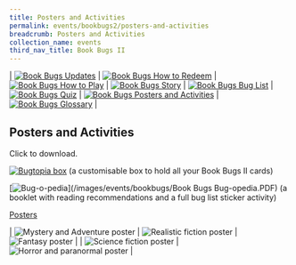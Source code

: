 ```yaml
---
title: Posters and Activities
permalink: events/bookbugs2/posters-and-activities
breadcrumb: Posters and Activities
collection_name: events
third_nav_title: Book Bugs II
---
```


| [![Book Bugs Updates](/images/events/bookbugs/Vikus-Updates.png)](/events/bookbugs2/bookbugs-main) | [![Book Bugs How to Redeem](/images/events/bookbugs/Iyern-GX-How-to-Redeem.png)](/events/bookbugs2/how-to-redeem) | [![Book Bugs How to Play](/images/events/bookbugs/Molder-How-to-Play.png)](/events/bookbugs2/how-to-play) | [![Book Bugs Story](/images/events/bookbugs/Valeria-Story.png)](/events/bookbugs2/story)
| [![Book Bugs Bug List](/images/events/bookbugs/Nym9-Bug-List.png)](/events/bookbugs2/bug-list) | [![Book Bugs Quiz](/images/events/bookbugs/Cybug-Quiz.png)](/events/bookbugs2/quiz) | [![Book Bugs Posters and Activities](/images/events/bookbugs/Book-Bugs-II-dR-Buttons-merigold.png)](/events/bookbugs2/posters-and-activities) | [![Book Bugs Glossary](/images/events/bookbugs/Book-Bugs-II-dR-Buttons-glossary.png)](/events/bookbugs2/glossary) |

## **Posters and Activities**

Click to download.

[![Bugtopia box](/images/events/bookbugs/IMG_0834.jpg)](/images/events/bookbugs/Book-Bugs-Box-Lowres-Preview.pdf) (a customisable box to hold all your Book Bugs II cards)

[![Bug-o-pedia](/images/events/bookbugs/bugopedia-thumbnail.png)](/images/events/bookbugs/Book Bugs Bug-opedia.PDF) (a booklet with reading recommendations and a full bug list sticker activity)

<u>Posters</u>

| ![Mystery and Adventure poster](/images/events/bookbugs/Genre-Poster-Mystery-and-Adventure.jpg) | ![Realistic fiction poster](/images/events/bookbugs/Genre-Poster-Realistic-Fiction.jpg) | ![Fantasy poster](/images/events/bookbugs/Genre-Poster-Fantasy.jpg) |
| ![Science fiction poster](/images/events/bookbugs/Genre-Poster-Science-Fiction.jpg) | ![Horror and paranormal poster](/images/events/bookbugs/Genre-Poster-Horror-and-Paranormal.jpg) |

